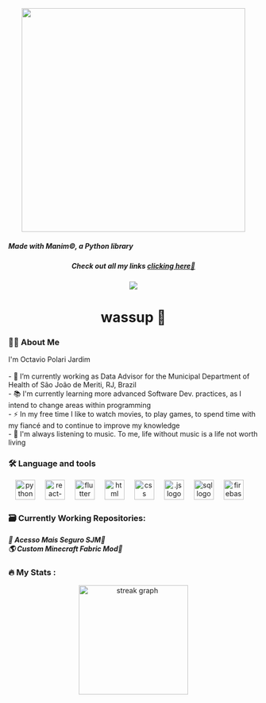 <div align="center">
  <img height="450" src="https://d3rshtj5w2m4qx.cloudfront.net/7st2v%2Fpreview%2F71993872%2Fmain_large.gif?response-content-disposition=inline%3Bfilename%3D%22main_large.gif%22%3B&response-content-type=image%2Fgif&Expires=1761052086&Signature=G0OJ4iJ2DPFvKz7GCc0UvnwaU~ttZ0UK1PVg01L5tTvUQOAVwToTSnN73fvdOFySyAT~3sV7SOSv28kOUlB3zfPIHPInu~4ADXfKYIk72~l6YC6RGUqfm06gTv5pl6JT~yNg2vbg68tmh2unXRMIUjC7PyBvei8qZJ849SoD9ItyaAOJKkCL9pL6GVSBPrC-i8Fxn0mgSpUETh95Dqq7bzay28VG07nvVk2cFKlsDmiY4kBj6wwKshAldWOwasxaFCEh4quAmQnTa2eaPOhHCroWnP6LxUvkVawz0US~TP5Au3iCZgTgl9F1Le5xjfQyGonbduRKWm36qi3Fz-XSQw__&Key-Pair-Id=APKAJT5WQLLEOADKLHBQ"  />
  <h5 align="left"><i>Made with Manim&copy;, a Python library</i></h5>
</div>

<h3></h3>

<div>
    <h4 align="center"><i>Check out all my links <a alt="my-links-site logo" href="https://octavio-polari.github.io/My-Links/" >clicking here🔗</a></i></h4>
</div>

<h3></h3>

<div align="center">
  <img src="https://visitor-badge.laobi.icu/badge?page_id=octavio-polari.octavio.polari&"  />
</div>

<h3></h3>

<h1 align="center">wassup 🤙</h1>

<h3></h3>

<div>
  <h3 align="left">👩‍💻  About Me</h3>
  
  
  <p align="left">
    I'm Octavio Polari Jardim<br>
    <br>
    - 🔭 I’m currently working as Data Advisor for the Municipal Department of Health of São João de Meriti, RJ, Brazil<br>
    - 📚 I'm currently learning more advanced Software Dev. practices, as I intend to change areas within programming<br>
    - ⚡ In my free time I like to watch movies, to play games, to spend time with my fiancé and to continue to improve my knowledge<br>
    - 🎵 I'm always listening to music. To me, life without music is a life not worth living
  </p>
</div>

<h3></h3>

<div align="center">
  <h3 align="left">🛠 Language and tools</h3>
    <img src="https://cdn.jsdelivr.net/gh/devicons/devicon/icons/python/python-original-wordmark.svg" height="40" alt="python logo"  />
    <img width="12" />
    <img src="https://img.icons8.com/?size=100&id=123603&format=png&color=000000" height="40" alt="react-native logo"  />
    <img width="12" />
    <img src="https://img.icons8.com/?size=100&id=7I3BjCqe9rjG&format=png&color=000000" height="40" alt="flutter logo"  />
    <img width="12" />
    <img src="https://img.icons8.com/?size=100&id=20909&format=png&color=000000" height="40" alt="html logo"  />
    <img width="12" />
    <img src="https://img.icons8.com/?size=100&id=21278&format=png&color=000000" height="40" alt="css logo"  />
    <img width="12" />
    <img src="https://img.icons8.com/?size=100&id=108784&format=png&color=000000" height="40" alt=".js logo"  />
    <img width="12" />
    <img src="https://img.icons8.com/?size=100&id=J6KcaRLsTgpZ&format=png&color=000000" height="40" alt="sql logo"  />
    <img width="12" />
    <img src="https://cdn.jsdelivr.net/gh/devicons/devicon/icons/firebase/firebase-plain-wordmark.svg" height="40" alt="firebase logo"  />
    <img width="12" />
</div>

<h3></h3>

<div>
  <h3 align="left">🗃️    Currently Working Repositories:</h3>

  <h4>
    <a align="left" href="https://github.com/octavio-polari/acesso-mais-seguro-sjm" target="_blank" style="text-decoration: none"><i>📱 Acesso Mais Seguro SJM🔗</i></a><br>
    <a align="left" href="https://github.com/octavio-polari/Fabric-Dimensions-Boss-1.21.x" target="_blank" style="text-decoration: none"><i>🌎 Custom Minecraft Fabric Mod🔗</i></a>
  </h4>
</div>

<h3></h3>

<div>
  <h3 align="left">🔥   My Stats :</h3>


  <div align="center">
    <img src="https://streak-stats.demolab.com?user=octavio-polari&locale=en&mode=daily&theme=dark&hide_border=false&border_radius=5&order=3" height="220" alt="streak graph"  />
  </div>
</div>

<h3></h3>
